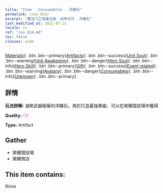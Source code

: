 ```yaml
---
title: "Item - Consumables - 淬鍊石"
permalink: /con_814/
excerpt: "魔法门之英雄无敌：战争纪元  淬鍊石"
last_modified_at: 2021-07-21
locale: cn
ref: "con_814.md"
toc: false
classes: wide
---
```

 [Materials](/ItemsCN/){: .btn .btn--primary}[Artifacts](/ItemsCN/Artifacts/){: .btn .btn--success}[Unit Soul](/ItemsCN/UnitSoul/){: .btn .btn--warning}[Unit Awakening](/ItemsCN/UnitAwakening/){: .btn .btn--danger}[Hero Soul](/ItemsCN/HeroSoul/){: .btn .btn--info}[Hero Skill](/ItemsCN/HeroSkill/){: .btn .btn--primary}[Gift](/ItemsCN/Gift/){: .btn .btn--success}[Event related](/ItemsCN/Events/){: .btn .btn--warning}[Avatars](/ItemsCN/Avatars/){: .btn .btn--danger}[Consumables](/ItemsCN/Consumables/){: .btn .btn--info}[Unknown](/ItemsCN/Unknown/){: .btn .btn--primary}

## 詳情
 **玩法詳解:** 凝聚武器精華的淬鍊石，用於打造最強專屬，可以在榮耀競技場中獲得

 **Quality:** <span style="color: #DA70D6">OK</span>

 **Type:** Artifact

## Gather

*    榮耀競技場 
*    榮耀商店 

## This item contains:

  None

